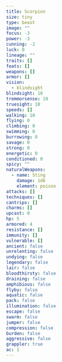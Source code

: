 ```yaml
---
title: Scorpion
size: tiny
type: beast
image: ""
focus: -3
power: -3
cunning: -2
luck: 0
lineage: ""
traits: []
feats: []
weapons: []
armor: []
vision:
  - blindsight
blindsight: 10
tremmorsense: 10
truesight: 10
speeds: []
walking: 10
flying: 0
climbing: 0
swimming: 0
burrowing: 0
savage: 0
strong: 0
energetic: 0
conditioned: 0
spicy: ""
naturalWeapons:
  - name: Sting
    damage: 1d6
    element: poison
attacks: []
techniques: []
cantrips: []
charms: []
upcast: 0
hp: 5
armored: 4
resistance: []
immunity: []
vulnerable: []
ancient: false
unrelenting: false
undying: false
legendary: false
lair: false
bloodthirsty: false
draining: false
amphibious: false
flyby: false
aquatic: false
pack: false
illumination: false
escape: false
swarm: false
jumper: false
compression: false
burden: false
aggressive: false
grappler: true
ac: 1
---
```


